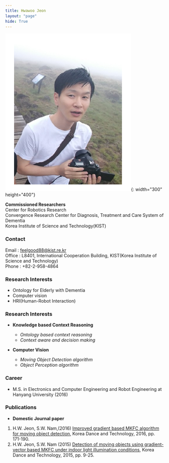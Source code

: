 ```yaml
---
title: Hwawoo Jeon
layout: "page"
hide: True
---
```


![picture](../assets/images/people/hwawoo.png){: width="300" height="400"}

**Commissioned  Researchers**<br>Center for Robotics Research<br>Convergence Research Center for Diagnosis, Treatment and Care System of Dementia<br>Korea Institute of Science and Technology(KIST)<br>

### Contact

Email : feelgood88@kist.re.kr<br>
Office : L8401, International Cooperation Building, KIST(Korea Institute of Science and Technology) <br>
Phone : +82-2-958-4864

### Research Interests

- Ontology for Elderly with Dementia
- Computer vision
- HRI(Human-Robot Interaction)

### Research Interests

- **Knowledge based Context Reasoning**
  - *Ontology based context reasoning*
  - *Context aware and decision making*

- **Computer Vision**
  - *Moving Object Detection algorithm*
  - *Object Perception algorithm*  


### Career

- M.S. in Electronics and Computer Engineering and Robot Engineering  at Hanyang University (2016)

### Publications

- **Domestic Journal paper**
 1. H.W. Jeon, S.W. Nam,(2016) [Improved gradient based MKFC algorithm for moving object detection](http://www.riss.kr/search/detail/DetailView.do?p_mat_type=1a0202e37d52c72d&control_no=e225c4f6e961b9817ecd42904f0c5d65), Korea Dance and Technology, 2016, pp. 171-190.
 2. H.W. Jeon, S.W. Nam (2015) [Detection of moving objects using gradient-vector based MKFC under indoor light illumination conditions](http://www.riss.kr/search/detail/DetailView.do?p_mat_type=1a0202e37d52c72d&control_no=d26851aa345fd6a8d18150b21a227875), Korea Dance and Technology, 2015, pp. 9-25.
